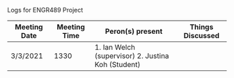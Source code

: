 Logs for ENGR489 Project

Meeting Date | Meeting Time | Peron(s) present | Things Discussed
-------------|--------------|------------------|-----------------
3/3/2021 | 1330 | 1. Ian Welch (supervisor)  2. Justina Koh (Student) |
